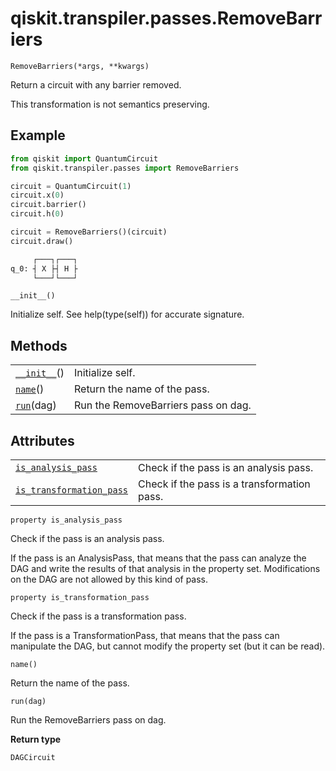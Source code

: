 # qiskit.transpiler.passes.RemoveBarriers

<span id="undefined" />

`RemoveBarriers(*args, **kwargs)`

Return a circuit with any barrier removed.

This transformation is not semantics preserving.

## Example

```python
from qiskit import QuantumCircuit
from qiskit.transpiler.passes import RemoveBarriers

circuit = QuantumCircuit(1)
circuit.x(0)
circuit.barrier()
circuit.h(0)

circuit = RemoveBarriers()(circuit)
circuit.draw()
```

```python
     ┌───┐┌───┐
q_0: ┤ X ├┤ H ├
     └───┘└───┘
```

<span id="undefined" />

`__init__()`

Initialize self. See help(type(self)) for accurate signature.

## Methods

|                                                                                                                      |                                     |
| -------------------------------------------------------------------------------------------------------------------- | ----------------------------------- |
| [`__init__`](#qiskit.transpiler.passes.RemoveBarriers.__init__ "qiskit.transpiler.passes.RemoveBarriers.__init__")() | Initialize self.                    |
| [`name`](#qiskit.transpiler.passes.RemoveBarriers.name "qiskit.transpiler.passes.RemoveBarriers.name")()             | Return the name of the pass.        |
| [`run`](#qiskit.transpiler.passes.RemoveBarriers.run "qiskit.transpiler.passes.RemoveBarriers.run")(dag)             | Run the RemoveBarriers pass on dag. |

## Attributes

|                                                                                                                                                              |                                             |
| ------------------------------------------------------------------------------------------------------------------------------------------------------------ | ------------------------------------------- |
| [`is_analysis_pass`](#qiskit.transpiler.passes.RemoveBarriers.is_analysis_pass "qiskit.transpiler.passes.RemoveBarriers.is_analysis_pass")                   | Check if the pass is an analysis pass.      |
| [`is_transformation_pass`](#qiskit.transpiler.passes.RemoveBarriers.is_transformation_pass "qiskit.transpiler.passes.RemoveBarriers.is_transformation_pass") | Check if the pass is a transformation pass. |

<span id="undefined" />

`property is_analysis_pass`

Check if the pass is an analysis pass.

If the pass is an AnalysisPass, that means that the pass can analyze the DAG and write the results of that analysis in the property set. Modifications on the DAG are not allowed by this kind of pass.

<span id="undefined" />

`property is_transformation_pass`

Check if the pass is a transformation pass.

If the pass is a TransformationPass, that means that the pass can manipulate the DAG, but cannot modify the property set (but it can be read).

<span id="undefined" />

`name()`

Return the name of the pass.

<span id="undefined" />

`run(dag)`

Run the RemoveBarriers pass on dag.

**Return type**

`DAGCircuit`
